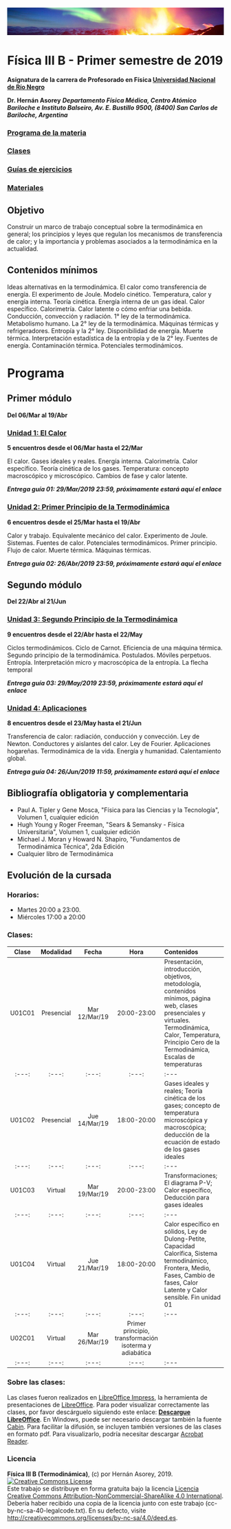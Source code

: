 ![Banner](materiales/banner.png)

# Física III B - Primer semestre de 2019

**Asignatura de la carrera de Profesorado en Física [Universidad Nacional de Río Negro](http://www.unrn.edu.ar/ "UNRN")**

**Dr. Hernán Asorey**
***Departamento Física Médica, Centro Atómico Bariloche e Instituto Balseiro, Av. E. Bustillo 9500, (8400) San Carlos de Bariloche, Argentina***

### [Programa de la materia](https://gitlab.com/asoreyh/unrn-f3b/blob/master/materiales/PROGRAMA%20FISICA%20IIIB%20-%20PLAN%202016%20-%202019-2021.pdf)

### [Clases](https://gitlab.com/asoreyh/unrn-f3b/tree/master/clases)

### [Guías de ejercicios](https://gitlab.com/asoreyh/unrn-f3b/tree/master/guias)

### [Materiales](https://gitlab.com/asoreyh/unrn-f3b/tree/master/materiales)



## Objetivo

Construir un marco de trabajo conceptual sobre la termodinámica en general; los principios y leyes que regulan los mecanismos de transferencia de calor; y la importancia y problemas asociados a la termodinámica en la actualidad.

## Contenidos mínimos

Ideas alternativas en la termodinámica. El calor como transferencia de energía. El experimento de Joule. Modelo cinético. Temperatura, calor y energía interna.  Teoría cinética. Energía interna de un gas ideal. Calor específico. Calorimetría. Calor latente o cómo enfriar una bebida. Conducción, convección y radiación. 1° ley de la termodinámica. Metabolismo humano. La 2° ley de la termodinámica. Máquinas térmicas y refrigeradores. Entropía y la 2° ley. Disponibilidad de energía. Muerte térmica. Interpretación estadística de la entropía y de la 2° ley. Fuentes de energía. Contaminación térmica. Potenciales termodinámicos.

# Programa

## Primer módulo
**Del 06/Mar al 19/Abr** 

### [Unidad 1: El Calor](https://gitlab.com/asoreyh/unrn-f3b/tree/master/clases/u01)
**5 encuentros desde el 06/Mar hasta el 22/Mar**

El calor. Gases ideales y reales. Energía interna. Calorimetría. Calor específico. Teoría cinética de los gases. Temperatura: concepto macroscópico y microscópico. Cambios de fase y calor latente.

***Entrega guía 01: 29/Mar/2019 23:59, próximamente estará aquí el enlace***

### [Unidad 2: Primer Principio de la Termodinámica](https://gitlab.com/asoreyh/unrn-f3b/tree/master/clases/u02)
**6 encuentros desde el 25/Mar hasta el 19/Abr**

Calor y trabajo. Equivalente mecánico del calor. Experimento de Joule. Sistemas. Fuentes de calor. Potenciales termodinámicos. Primer principio. Flujo de calor. Muerte térmica. Máquinas térmicas. 

***Entrega guía 02: 26/Abr/2019 23:59, próximamente estará aquí el enlace***

## Segundo módulo
**Del 22/Abr al 21/Jun**

### [Unidad 3: Segundo Principio de la Termodinámica](https://gitlab.com/asoreyh/unrn-f3b/tree/master/clases/u03)
**9 encuentros desde el 22/Abr hasta el 22/May**

Ciclos termodinámicos. Ciclo de Carnot. Eficiencia de una máquina térmica. Segundo principio de la termodinámica. Postulados. Móviles perpetuos. Entropía. Interpretación micro y macroscópica de la entropía. La flecha temporal

***Entrega guía 03: 29/May/2019 23:59, próximamente estará aquí el enlace***

### [Unidad 4: Aplicaciones](https://gitlab.com/asoreyh/unrn-f3b/tree/master/clases/u04)
**8 encuentros desde el 23/May hasta el 21/Jun**

Transferencia de calor: radiación, conducción y convección. Ley de Newton. Conductores y aislantes del calor. Ley de Fourier. Aplicaciones hogareñas. Termodinámica de la vida. Energía y humanidad. Calentamiento global.

***Entrega guía 04: 26/Jun/2019 11:59, próximamente estará aquí el enlace***

## Bibliografía obligatoria y complementaria

* Paul A. Tipler y Gene Mosca, "Física para las Ciencias y la Tecnología", Volumen 1, cualquier edición
* Hugh Young y Roger Freeman, "Sears & Semansky - Física Universitaria", Volumen 1, cualquier edición
* Michael J. Moran y Howard N. Shapiro, "Fundamentos de Termodinámica Técnica", 2da Edición
* Cualquier libro de Termodinámica

## Evolución de la cursada

### Horarios:
* Martes 20:00 a 23:00.
* Miércoles 17:00 a 20:00 

### Clases:

| **Clase** | **Modalidad** | **Fecha** |  **Hora** | **Contenidos** |
| :---:   | :---:     | :---: | :---: | :---         |
| U01C01 | Presencial | Mar 12/Mar/19 | 20:00-23:00 | Presentación, introducción, objetivos, metodología, contenidos mínimos, página web, clases presenciales y virtuales. Termodinámica, Calor, Temperatura, Principio Cero de la Termodinámica, Escalas de temperaturas |
| :---:   | :---:     | :---: | :---: | :---         |
| U01C02 | Presencial | Jue 14/Mar/19 | 18:00-20:00 | Gases ideales y reales; Teoría cinética de los gases; concepto de temperatura microscópica y macroscópica; deducción de la ecuación de estado de los gases ideales |
| :---:   | :---:     | :---: | :---: | :---         |
| U01C03 | Virtual | Mar 19/Mar/19 | 20:00-23:00 | Transformaciones; El diagrama P-V; Calor específico, Deducción para gases ideales | 
| :---:   | :---:     | :---: | :---: | :---         |
| U01C04 | Virtual | Jue 21/Mar/19 | 18:00-20:00 | Calor específico en sólidos, Ley de Dulong-Petite, Capacidad Calorífica, Sistema termodinámico, Frontera, Medio, Fases, Cambio de fases, Calor Latente y Calor sensible. Fin unidad 01 |
| :---:   | :---:     | :---: | :---: | :---         |
| U02C01 | Virtual | Mar 26/Mar/19 | Primer principio, transformación isoterma y adiabática | 
| :---:   | :---:     | :---: | :---: | :---         |

<!---
, sucesión de transformaciones, ciclos. 
* 07, U02C02P, 11/04/2018: Guía 01
* 08, U02C03P, 12/04/2018: Ciclos termodinámicos, cuadro de estados, cuadro de transformaciones
* 09, U02C04V, 19/04/2018: Ciclos termodinámicos 2, ciclos reversibles e irreversibles, eficiencia termodinámica, ciclo de Carnot, eficiencia del ciclo de Carnot, teorema de Carnot
* 10, U02C05V, 26/04/2018: Máquinas térmicas, trabajo útil, la bomba de agua, Newcomen, Watt, el motor de vapor
* 11, U02C06V, 03/05/2018: Mejoras de Watt, la máquina de vapor de Watt, indicador de estado y diagrama PV, Ciclo Otto, Ciclo Diesel, muerte térmica, máquina frigorífica, ciclos combinados.
* 12, U02C07P, 09/05/2018: Guía 03. Fin unidad 02.
* 13, U03C01V, 16/05/2018: Guía 04 y repaso 02.
* 14, U03C02V, 17/05/2018: Segundo principio de la termodinámica. Enunciados de Clausius y Kelvin-Planck. Equivalencia. Máquina frigorífica. Irreversibilidad. Teorema de Carnot. Enunciado de Carnot.
* 15, U03C03V, 24/05/2018: La heladera. Desigualdad de Clausius. Entropía. La entropía como función de estado. Gibbs. Cambios de estado y cambio de entropía. 
* 16, U03C04V, 30/05/2018: Transformaciones y cambios de entropía. Procesos isentrópicos. El diagrama T-S. Transformaciones en el diagrama T-S.
* 17, U03C05V, 31/05/2018: Entropía en aumento. Cambios de entropía del sistema, el medio y el universo. Cambio de entropía en una máquina térmica. El aumento de la entropía y el segundo principio.
* 18, U03C06V, 06/06/2018: Repaso entropía. Aplicación a casos prácticos. Cambio de entropía por congelamiento de agua.
* 19, U03C07V, 07/06/2018: Incremento de entropía del universo. Segundo principio, Entropía y temperatura absoluta. Interpretación microscópica de la entropía: macroestados y microestados. Definición de entropía de Boltzmann. Tercer principio. La flecha temporal. Móviles perpetuos. Fin unidad 03.
* 20, U04C01P, 13/06/2018: Repaso entropía. Guía 05.
* 21, U03C02P, 14/06/2018: Energía y humanidad: nuestro lugar en el Universo, nuestra avidez por el consumo de energía, consumo, desarrollo y fuentes de producción.
* 22, U03C03V, 20/06/2018: Procesos de transferencia de calor. Ley de Newton. Ley de enfriamiento. Conducción de calor. Conductividad térmica. Ley de Fourier. Resistencia térmica. Convección. Aplicaciones.
* 23, U03C04V, 21/06/2018: Energía y humanidad: consumo de combustibles fósiles. Emisión e evolución de la concentración de CO2. Efecto Invernadero. Gases de efecto invernadero. Cambio climático y calentamiento global. La huella de carbono. Reflexiones finales.
**Fin curso.**
-->


### Sobre las clases:

Las clases fueron realizados en [LibreOffice Impress](https://es.libreoffice.org/descubre/impress/), la herramienta de presentaciones de [LibreOffice](https://es.libreoffice.org/). Para poder visualizar correctamente las clases, por favor descárguelo siguiendo este enlace: **[Descargue LibreOffice](https://es.libreoffice.org/descarga/libreoffice-estable/)**. En Windows, puede ser necesario descargar también la fuente [Cabin](https://www.fontsquirrel.com/fonts/download/cabin). Para facilitar la difusión, se incluyen también versiones de las clases en formato pdf. Para visualizarlo, podría necesitar descargar [Acrobat Reader](https://get.adobe.com/es/reader).

### Licencia
**Física III B (Termodinámica)**, (c) por Hernán Asorey, 2019.
<br /><a rel="license" href="http://creativecommons.org/licenses/by-nc-sa/4.0/"><img alt="Creative Commons License" style="border-width:0" src="https://i.creativecommons.org/l/by-nc-sa/4.0/88x31.png" /></a>
<br />Este trabajo se distribuye en forma gratuita bajo la licencia <a rel="license" href="http://creativecommons.org/licenses/by-nc-sa/4.0/deed.es">Licencia Creative Commons Attribution-NonCommercial-ShareAlike 4.0 International</a>. Debería haber recibido una copia de la licencia junto con este trabajo (cc-by-nc-sa-40-legalcode.txt). En su defecto, visite <a rel="license" href="http://creativecommons.org/licenses/by-nc-sa/4.0/deed.es">http://creativecommons.org/licenses/by-nc-sa/4.0/deed.es</a>.
